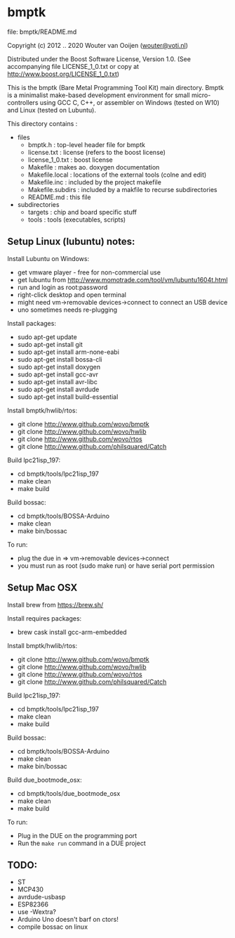 # bmptk

file: bmptk/README.md

Copyright (c) 2012 .. 2020 Wouter van Ooijen (wouter@voti.nl)

Distributed under the Boost Software License, Version 1.0.
(See accompanying file LICENSE_1_0.txt or copy at 
http://www.boost.org/LICENSE_1_0.txt)

This is the bmptk (Bare Metal Programming Tool Kit) main directory.
Bmptk is a minimalist make-based development environment for 
small micro-controllers using GCC C, C++, or assembler on 
Windows (tested on W10) and Linux (tested on Lubuntu).

This directory contains :
- files
   - bmptk.h            : top-level header file for bmptk
   - license.txt        : license (refers to the boost license)
   - license_1_0.txt    : boost license
   - Makefile           : makes ao. doxygen documentation 
   - Makefile.local     : locations of the external tools (colne and edit)
   - Makefile.inc       : included by the project makefile
   - Makefile.subdirs   : included by a makfile to recurse subdirectories
   - README.md          : this file
- subdirectories
   - targets            : chip and board specific stuff
   - tools              : tools (executables, scripts)

## Setup Linux (lubuntu) notes:

Install Lubuntu on Windows:
* get vmware player - free for non-commercial use
* get lubuntu from http://www.momotrade.com/tool/vm/lubuntu1604t.html
* run and login as root:password
* right-click desktop and open terminal
* might need vm->removable devices->connect to connect an USB device
* uno sometimes needs re-plugging

Install packages:
* sudo apt-get update
* sudo apt-get install git
* sudo apt-get install arm-none-eabi
* sudo apt-get install bossa-cli
* sudo apt-get install doxygen
* sudo apt-get install gcc-avr
* sudo apt-get install avr-libc
* sudo apt-get install avrdude
* sudo apt-get install build-essential

Install bmptk/hwlib/rtos:
* git clone http://www.github.com/wovo/bmptk
* git clone http://www.github.com/wovo/hwlib
* git clone http://www.github.com/wovo/rtos
* git clone http://www.github.com/philsquared/Catch

Build lpc21isp_197:
* cd bmptk/tools/lpc21isp_197
* make clean
* make build

Build bossac:
* cd bmptk/tools/BOSSA-Arduino
* make clean
* make bin/bossac

To run: 
* plug the due in => vm->removable devices->connect
* you must run as root (sudo make run) or have serial port permission

## Setup Mac OSX

Install brew from https://brew.sh/

Install requires packages:
- brew cask install gcc-arm-embedded

Install bmptk/hwlib/rtos:
- git clone http://www.github.com/wovo/bmptk
- git clone http://www.github.com/wovo/hwlib
- git clone http://www.github.com/wovo/rtos
- git clone http://www.github.com/philsquared/Catch

Build lpc21isp_197:
- cd bmptk/tools/lpc21isp_197
- make clean
- make build

Build bossac:
- cd bmptk/tools/BOSSA-Arduino
- make clean
- make bin/bossac

Build due_bootmode_osx:
- cd bmptk/tools/due_bootmode_osx
- make clean
- make build

To run: 
- Plug in the DUE on the programming port
- Run the `make run` command in a DUE project

## TODO:
* ST
* MCP430
* avrdude-usbasp
* ESP82366
* use -Wextra?
* Arduino Uno doesn't barf on ctors!
* compile bossac on linux
